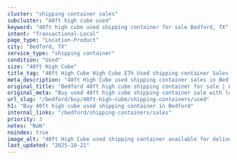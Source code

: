 ```yaml
---
cluster: "shipping container sales"
subcluster: "40ft high cube used"
keyword: "40ft high cube used shipping container for sale Bedford, TX"
intent: "Transactional-Local"
page_type: "Location-Product"
city: "Bedford, TX"
service_type: "shipping container"
condition: "Used"
size: "40ft High Cube"
title_tag: "40ft High Cube High Cube E7h Used shipping container Sales in Bedford | LC Container"
meta_description: "40ft High Cube used shipping container sales in Bedford. High cube containers with extra height. Fast delivery, competitive pricing. Serving shipping containers area. Quote ID: AIG. Call (214) 524-4168 for your free quote today."
original_title: "Bedford 40ft high cube shipping container for sale | LC"
original_meta: "Buy used 40ft high cube shipping container sale with local delivery in Bedford, TX. LC Container — local Since 2003. Request a fast quote today."
url_slug: "/bedford/buy/40ft-high-cube/shipping-containers/used"
h1: "Buy 40ft high cube used shipping container in Bedford"
internal_links: "/bedford/shipping-containers/sales"
priority: 3
notes: "NaN"
noindex: true
image_alt: "40ft High Cube used shipping container available for delivery in Bedford"
last_updated: "2025-10-21"
---
```


<!-- TODO: Add unique city/inventory copy, images, and internal links here. -->

